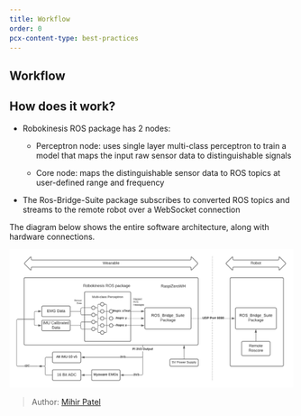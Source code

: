 ```yaml
---
title: Workflow
order: 0
pcx-content-type: best-practices
---
```

## Workflow

## How does it work?

- Robokinesis ROS package has 2 nodes:

  - Perceptron node: uses single layer multi-class perceptron to train a model that maps the input raw sensor data to distinguishable signals  

  - Core node: maps the distinguishable sensor data to ROS topics at user-defined range and frequency  

- The Ros-Bridge-Suite package subscribes to converted ROS topics and streams to the remote robot over a WebSocket connection

The diagram below shows the entire software architecture, along with hardware connections.

![diagram](https://raw.githubusercontent.com/mihyr/robokinesis/main/media/diagram.png)

> Author: [Mihir Patel](https://github.com/mihyr)